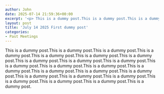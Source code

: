 ```yaml
---
author: John
date: 2025-07-14 21:59:36+00:00
excerpt: '<p> This is a dummy post.This is a dummy post.This is a dummy post.This is a dummy post.This is a dummy post.This is a dummy post.This is a dummy post.This is a dummy post.This is a dummy post.This is a dummy post.This is a dummy post.This is a dummy post.This is a dummy post.This is a dummy post.This is a dummy post.This is a dummy post.This is a dummy post.This is a dummy post.This is a dummy post.This is a dummy post.This is a dummy post.This is a dummy post.This is a dummy post.This is a dummy post.</p>'
layout: post
title: 'July 14 2025 First dummy post'
categories:
- Past Meetings
---
```

<p> This is a dummy post.This is a dummy post.This is a dummy post.This is a dummy post.This is a dummy post.This is a dummy post.This is a dummy post.This is a dummy post.This is a dummy post.This is a dummy post.This is a dummy post.This is a dummy post.This is a dummy post.This is a dummy post.This is a dummy post.This is a dummy post.This is a dummy post.This is a dummy post.This is a dummy post.This is a dummy post.This is a dummy post.This is a dummy post.This is a dummy post.This is a dummy post.</p>
